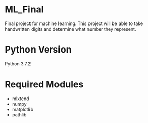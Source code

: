 # ML_Final
Final project for machine learning.
This project will be able to take handwritten digits and determine what number they represent.

# Python Version
Python 3.7.2

# Required Modules
- mlxtend
- numpy
- matplotlib
- pathlib